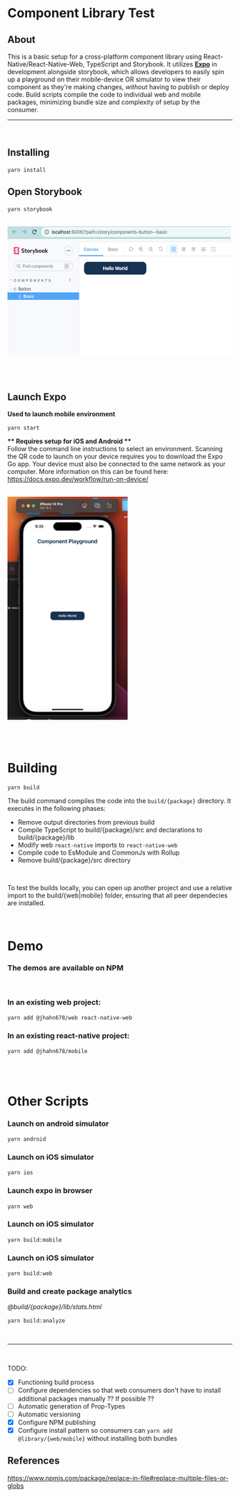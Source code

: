# Component Library Test

## About

This is a basic setup for a cross-platform component library using React-Native/React-Native-Web, TypeScript and Storybook.
It utilizes <b><a href="https://docs.expo.dev/">Expo</a></b> in development alongside storybook, which allows developers to easily spin up a playground on their mobile-device OR simulator to view their component as they're making changes, <i>without</i> having to publish or deploy code. Build scripts compile the code to individual web and mobile packages, minimizing bundle size and complexity of setup by the consumer.

<hr>
<br>

## Installing

```
yarn install
```


## Open Storybook

```
yarn storybook
```

<br>

<img src="assets/storybook-demo.png" alt="drawing" height="290" width="500"/>

<br><br>

## Launch Expo
<strong>Used to launch mobile environment</strong>

```
yarn start
```
<strong> ** Requires setup for iOS and Android ** </strong><br>
Follow the command line instructions to select an environment. Scanning the QR code to launch on your device requires you to download the Expo Go app. Your device must also be connected to the same network as your computer. More information on this can be found here: <a href="https://docs.expo.dev/workflow/run-on-device/">https://docs.expo.dev/workflow/run-on-device/</a>

<br>

<img src="assets/ios-simulator.png" alt="drawing" height="500"/>

<br><br>

# Building

```
yarn build
```
The build command compiles the code into the <code>build/{package}</code> directory. It executes in the following phases:

- Remove output directories from previous build
- Compile TypeScript to build/{package}/src and declarations to build/{package}/lib
- Modify web <code>react-native</code> imports to <code>react-native-web</code> 
- Compile code to EsModule and CommonJs with Rollup
- Remove build/{package}/src directory

<br>

To test the builds locally, you can open up another project and use a relative import to the build/{web|mobile} folder, ensuring that all peer dependecies are installed.

<br>

# Demo


### The demos are available on NPM
<br>

### In an existing web project:

```
yarn add @jhahn678/web react-native-web
```
### In an existing react-native project:

```
yarn add @jhahn678/mobile
```
<br><br>

# Other Scripts

### Launch on android simulator
```
yarn android
```
### Launch on iOS simulator
```
yarn ios
```
### Launch expo in browser
```
yarn web
```
### Launch on iOS simulator
```
yarn build:mobile
```
### Launch on iOS simulator
```
yarn build:web
```
### Build and create package analytics 
<i>@build/{package}/lib/stats.html</i>

```
yarn build:analyze
```

<br><hr><br>

TODO:

- [x] Functioning build process
- [ ] Configure dependencies so that web consumers don't have to install additional packages manually ?? If possible ??
- [ ] Automatic generation of Prop-Types
- [ ] Automatic versioning
- [x] Configure NPM publishing
- [x] Configure install pattern so consumers can <code>yarn add @library/{web/mobile}</code> without installing both bundles

## References

https://www.npmjs.com/package/replace-in-file#replace-multiple-files-or-globs
